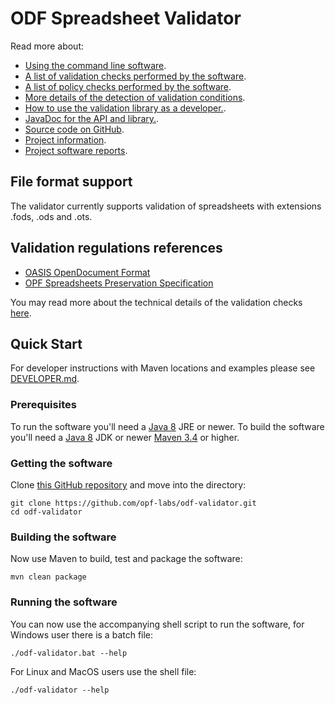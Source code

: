 # ODF Spreadsheet Validator

Read more about:

* [Using the command line software](./usage/).
* [A list of validation checks performed by the software](./validation/).
* [A list of policy checks performed by the software](./policies/).
* [More details of the detection of validation conditions](./detection/).
* [How to use the validation library as a developer.](./developer/).
* [JavaDoc for the API and library.](./site/apidocs/index.html).
* [Source code on GitHub](https://github.com/openpreserve/odf-validator).
* [Project information](./site/project-info.html).
* [Project software reports](./site/project-reports.html).

## File format support

The validator currently supports validation of spreadsheets with extensions .fods, .ods and .ots.

## Validation regulations references

* [OASIS OpenDocument Format](https://www.oasis-open.org/committees/tc_home.php?wg_abbrev=office)
* [OPF Spreadsheets Preservation Specification](https://github.com/opf-labs/Spreadsheets-Preservation-Specification)

You may read more about the technical details of the validation checks [here](./validation/).

## Quick Start

For developer instructions with Maven locations and examples please see [DEVELOPER.md](./developer/).

### Prerequisites

To run the software you'll need a [Java 8](https://www.java.com/en/download/manual.jsp) JRE or newer.
To build the software you'll need a [Java 8](https://www.oracle.com/java/technologies/downloads/#java17) JDK or newer [Maven 3.4](https://maven.apache.org/download.cgi) or higher.

### Getting the software

Clone [this GitHub repository](https://github.com/opf-labs/odf-validator.git) and move into the directory:

```shell
git clone https://github.com/opf-labs/odf-validator.git
cd odf-validator
```

### Building the software

Now use Maven to build, test and package the software:

```shell
mvn clean package
```

### Running the software

You can now use the accompanying shell script to run the software, for Windows user there is a batch file:

```shell
./odf-validator.bat --help
```

For Linux and MacOS users use the shell file:

```shell
./odf-validator --help
```
